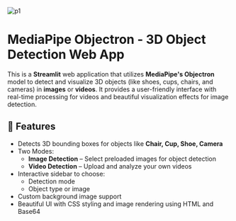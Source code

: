 ![p1](https://github.com/user-attachments/assets/e8e8a11c-2919-48bf-95ec-546d81c115ff)




# MediaPipe Objectron - 3D Object Detection Web App

This is a **Streamlit** web application that utilizes **MediaPipe's Objectron** model to detect and visualize 3D objects (like shoes, cups, chairs, and cameras) in **images** or **videos**. It provides a user-friendly interface with real-time processing for videos and beautiful visualization effects for image detection.

## 🚀 Features

- Detects 3D bounding boxes for objects like **Chair, Cup, Shoe, Camera**
- Two Modes:
  - **Image Detection** – Select preloaded images for object detection
  - **Video Detection** – Upload and analyze your own videos
- Interactive sidebar to choose:
  - Detection mode
  - Object type or image
- Custom background image support
- Beautiful UI with CSS styling and image rendering using HTML and Base64
